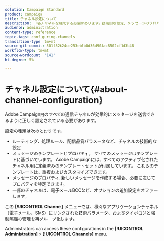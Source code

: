 ```yaml
---
solution: Campaign Standard
product: campaign
title: チャネル設定について
description: 「各チャネルを構成する必要があります。技術的な設定、メッセージのプロパティおよびテンプレート」
audience: administration
content-type: reference
topic-tags: configuring-channels
translation-type: tm+mt
source-git-commit: 501f52624ce253eb7b0d36d908ac8502cf1d3b48
workflow-type: tm+mt
source-wordcount: '141'
ht-degree: 5%

---
```



# チャネル設定について{#about-channel-configuration}

Adobe Campaign内のすべての通信チャネルが効果的にメッセージを送信できるように正しく設定されている必要があります。

設定の種類は次のとおりです。

* ルーティング、処理ルール、配信品質パラメータなど、チャネルの技術的な設定
* メッセージのテンプレートとプロパティ。 すべてのメッセージはテンプレートに基づいています。 Adobe Campaignには、すべてのアクティブ化されたチャネル用に定義済みのテンプレートセットが付属しています。 これらのテンプレートは、重複およびカスタマイズできます。
* メッセージのプロパティ. 新しいメッセージを作成する場合、必要に応じてプロパティを特定できます。
* 一部のチャネルは、電子メールBCCなど、オプションの追加設定をオファーします。

この **[!UICONTROL Channel]** メニューでは、様々なアプリケーションチャネル（電子メール、SMS）にリンクされた技術パラメータ、およびタイポロジと強制隔離の管理を再グループ化します。

Administrators can access these configurations in the **[!UICONTROL Administration]** > **[!UICONTROL Channels]** menu.
